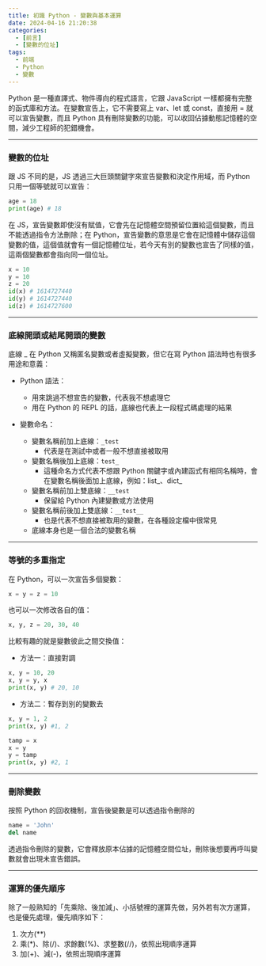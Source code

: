 ```yaml
---
title: 初識 Python - 變數與基本運算
date: 2024-04-16 21:20:38
categories:
  - [前言]
  - [變數的位址]
tags:
  - 前端
  - Python
  - 變數
---
```

Python 是一種直譯式、物件導向的程式語言，它跟 JavaScript 一樣都擁有完整的函式庫和方法。在變數宣告上，它不需要寫上 var、let 或 const，直接用 = 就可以宣告變數，而且 Python 具有刪除變數的功能，可以收回佔據動態記憶體的空間，減少工程師的犯錯機會。
<!-- more -->

---
### 變數的位址
跟 JS 不同的是，JS 透過三大巨頭關鍵字來宣告變數和決定作用域，而 Python 只用一個等號就可以宣告：
```python
age = 18
print(age) # 18
```
在 JS，宣告變數即使沒有賦值，它會先在記憶體空間預留位置給這個變數，而且不能透過指令方法刪除；在 Python，宣告變數的意思是它會在記憶體中儲存這個變數的值，這個值就會有一個記憶體位址，若今天有別的變數也宣告了同樣的值，這兩個變數都會指向同一個位址。
```python
x = 10
y = 10
z = 20
id(x) # 1614727440
id(y) # 1614727440
id(z) # 1614727600
```

---
### 底線開頭或結尾開頭的變數
底線 _ 在 Python 又稱匿名變數或者虛擬變數，但它在寫 Python 語法時也有很多用途和意義：
  - Python 語法：
    - 用來跳過不想宣告的變數，代表我不想處理它
    - 用在 Python 的 REPL 的話，底線也代表上一段程式碼處理的結果

  - 變數命名：
    - 變數名稱前加上底線：`_test`
      - 代表是在測試中或者一般不想直接被取用
    - 變數名稱後加上底線：`test_`
      - 這種命名方式代表不想跟 Python 關鍵字或內建函式有相同名稱時，會在變數名稱後面加上底線，例如：list_、dict_
    - 變數名稱前加上雙底線：`__test`
      - 保留給 Python 內建變數或方法使用
    - 變數名稱前後加上雙底線：`__test__`
      - 也是代表不想直接被取用的變數，在各種設定檔中很常見
    - 底線本身也是一個合法的變數名稱

---
### 等號的多重指定
在 Python，可以一次宣告多個變數：
```python
x = y = z = 10
```
也可以一次修改各自的值：
```python
x, y, z = 20, 30, 40
```
比較有趣的就是變數彼此之間交換值：
  - 方法一：直接對調
  ```python
  x, y = 10, 20
  x, y = y, x
  print(x, y) # 20, 10
  ```
  - 方法二：暫存到別的變數去
  ```python
  x, y = 1, 2
  print(x, y) #1, 2

  tamp = x
  x = y
  y = tamp
  print(x, y) #2, 1
  ```

---
### 刪除變數
按照 Python 的回收機制，宣告後變數是可以透過指令刪除的
```python
name = 'John'
del name
```
透過指令刪除的變數，它會釋放原本佔據的記憶體空間位址，刪除後想要再呼叫變數就會出現未宣告錯誤。

---
### 運算的優先順序
除了一般熟知的「先乘除、後加減」、小括號裡的運算先做，另外若有次方運算，也是優先處理，優先順序如下：
1. 次方(**)
2. 乘(*)、除(/)、求餘數(%)、求整數(//)，依照出現順序運算
3. 加(+)、減(-)，依照出現順序運算
